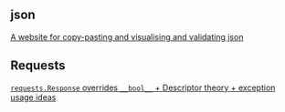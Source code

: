 ## json
[A website for copy-pasting and visualising and validating json](json/website-for-validating-json.md)

## Requests
[`requests.Response` overrides `__bool__` + Descriptor theory + exception usage ideas](/requests/truth-value-testing-of-request-objects.md)
